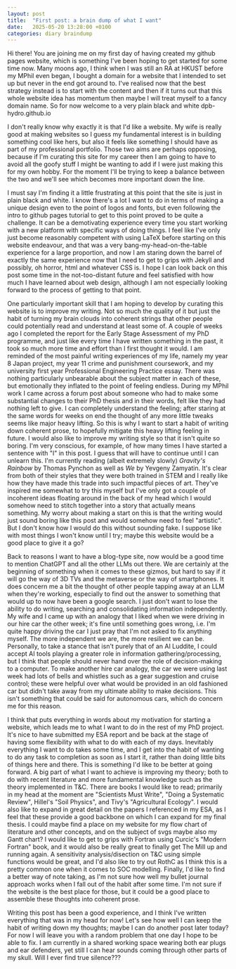 ```yaml
---
layout: post
title:  "First post: a brain dump of what I want"
date:   2025-05-20 13:28:00 +0100
categories: diary braindump
---
```


Hi there! You are joining me on my first day of having created my github pages website, which is something I've been hoping to get started for some time now. Many moons ago, I think when I was still an RA at HKUST before my MPhil even began, I bought a domain for a website that I intended to set up but never in the end got around to. I've realised now that the best strategy instead is to start with the content and then if it turns out that this whole website idea has momentum then maybe I will treat myself to a fancy domain name. So for now welcome to a very plain black and white dpb-hydro.github.io

I don't really know why exactly it is that I'd like a website. My wife is really good at making websites so I guess my fundamental interest is in building something cool like hers, but also it feels like something I should have as part of my professional portfolio. Those two aims are perhaps opposing, because if I'm curating this site for my career then I am going to have to avoid all the goofy stuff I might be wanting to add if I were just making this for my own hobby. For the moment I'll be trying to keep a balance between the two and we'll see which becomes more important down the line. 

I must say I'm finding it a little frustrating at this point that the site is just in plain black and white. I know there's a lot I want to do in terms of making a unique design even to the point of logos and fonts, but even following the intro to github pages tutorial to get to this point proved to be quite a challenge. It can be a demotivating experience every time you start working with a new platform with specific ways of doing things. I feel like I've only just become reasonably competent with using LaTeX before starting on this website endeavour, and that was a very bang-my-head-on-the-table experience for a large proportion, and now I am staring down the barrel of exactly the same experience now that I need to get to grips with Jekyll and possibly, oh horror, html and whatever CSS is. I hope I can look back on this post some time in the not-too-distant future and feel satisfied with how much I have learned about web design, although I am not especially looking forward to the process of getting to that point.

One particularly important skill that I am hoping to develop by curating this website is to improve my writing. Not so much the quality of it but just the habit of turning my brain clouds into coherent strings that other people could potentially read and understand at least some of. A couple of weeks ago I completed the report for the Early Stage Assessment of my PhD programme, and just like every time I have written something in the past, it took so much more time and effort than I first thought it would. I am reminded of the most painful writing experiences of my life, namely my year 8 Japan project, my year 11 crime and punishment coursework, and my university first year Professional Engineering Practice essay. There was nothing particularly unbearable about the subject matter in each of these, but emotionally they inflated to the point of feeling endless. During my MPhil work I came across a forum post about someone who had to make some substantial changes to their PhD thesis and in their words, felt like they had nothing left to give. I can completely understand the feeling; after staring at the same words for weeks on end the thought of any more little tweaks seems like major heavy lifting. So this is why I want to start a habit of writing down coherent prose, to hopefully mitigate this heavy lifting feeling in future. I would also like to improve my writing style so that it isn't quite so boring. I'm very conscious, for example, of how many times I have started a sentence with "I" in this post. I guess that will have to continue until I can unlearn this. I'm currently reading (albeit extremely slowly) *Gravity's Rainbow* by Thomas Pynchon as well as *We* by Yevgeny Zamyatin. It's clear from both of their styles that they were both trained in STEM and I really like how they have made this trade into such impactful pieces of art. They've inspired me somewhat to try this myself but I've only got a couple of incoherent ideas floating around in the back of my head which I would somehow need to stitch together into a story that actually means something. My worry about making a start on this is that the writing would just sound boring like this post and would somehow need to feel "artistic". But I don't know how I would do this without sounding fake. I suppose like with most things I won't know until I try; maybe this website would be a good place to give it a go?

Back to reasons I want to have a blog-type site, now would be a good time to mention ChatGPT and all the other LLMs out there. We are certainly at the beginning of something when it comes to these gizmos, but hard to say if it will go the way of 3D TVs and the metaverse or the way of smartphones. It does concern me a bit the thought of other people tapping away at an LLM when they're working, especially to find out the answer to something that would up to now have been a google search. I just don't want to lose the ability to do writing, searching and consolidating information independently. My wife and I came up with an analogy that I liked when we were driving in our hire car the other week; it's fine until something goes wrong, i.e. I'm quite happy driving the car I just pray that I'm not asked to fix anything myself. The more independent we are, the more resilient we can be. Personally, to take a stance that isn't purely that of an AI Luddite, I could accept AI tools playing a greater role in information gathering/processing, but I think that people should never hand over the role of decision-making to a computer. To make another hire car analogy, the car we were using last week had lots of bells and whistles such as a gear suggestion and cruise control; these were helpful over what would be provided in an old fashioned car but didn't take away from my ultimate ability to make decisions. This isn't something that could be said for autonomous cars, which do concern me for this reason.

I think that puts everything in words about my motivation for starting a website, which leads me to what I want to do in the rest of my PhD project. It's nice to have submitted my ESA report and be back at the stage of having some flexibility with what to do with each of my days. Inevitably everything I want to do takes some time, and I get into the habit of wanting to do any task to completion as soon as I start it, rather than doing little bits of things here and there. This is something I'd like to be better at going forward. A big part of what I want to achieve is improving my theory; both to do with recent literature and more fundamental knowledge such as the theory implemented in T&C. There are books I would like to read; primarily in my head at the moment are "Scientists Must Write", "Doing a Systematic Review", Hillel's "Soil Physics", and Tivy's "Agricultural Ecology". I would also like to expand in great detail on the papers I referenced in my ESA, as I feel that these provide a good backbone on which I can expand for my final thesis. I could maybe find a place on my website for my flow chart of literature and other concepts, and on the subject of svgs maybe also my Gantt chart? I would like to get to grips with Fortran using Curcic's "Modern Fortran" book, and it would also be really great to finally get The Mill up and running again. A sensitivity analysis/disection on T&C using simple functions would be great, and I'd also like to try out RothC as I think this is a pretty common one when it comes to SOC modelling. Finally, I'd like to find a better way of note taking, as I'm not sure how well my bullet journal approach works when I fall out of the habit after some time. I'm not sure if the website is the best place for those, but it could be a good place to assemble these thoughts into coherent prose. 

Writing this post has been a good experience, and I think I've written everything that was in my head for now! Let's see how well I can keep the habit of writing down my thoughts; maybe I can do another post later today? For now I will leave you with a random problem that one day I hope to be able to fix. I am currently in a shared working space wearing both ear plugs and ear defenders, yet still I can hear sounds coming through other parts of my skull. Will I ever find true silence???